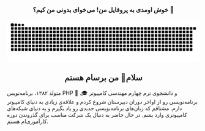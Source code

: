 <h3 align='center'>خوش اومدی به پروفایل من! می‌خوای بدونی من کیم؟ 🤔</h3> <img align='center' src='https://raw.githubusercontent.com/imrrobat/imrrobat/d1b244e170d2b75fdda3efd499eaaf163f7a617c/images/github-contribution-grid-snake.svg'> <h2 align='center'>سلام👋 من برسام هستم</h2> <p>متولد ۱۳۸۲، برنامه‌نویس PHP 🐘 و دانشجوی ترم چهارم مهندسی کامپیوتر 🎓. برنامه‌نویسی رو از اواخر دوران دبیرستان شروع کردم و علاقه‌ی زیادی به دنیای کامپیوتر دارم. مشتاقم که زبان‌های برنامه‌نویسی جدیدی رو یاد بگیرم و به دنیای شبکه‌های کامپیوتری وارد بشم. در حال حاضر به دنبال یک شرکت مناسب برای گذروندن دوره کارآموزی‌ام هستم.</p>

